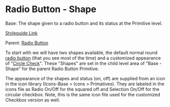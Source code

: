 # Radio Button - Shape

Base: The shape given to a radio button and its status at the Primitive level.

[Styleguide Link](https://zpl.io/V0rdg0E)

Parent: [Radio Button](https://github.com/able-app/docs/blob/b10f6d1205bbfb1cddfd150d1390ba848812d9d0/controls/%CE%B5%20elements/radiobutton/radiobutton.md)

To start with we will have two shapes available, the default normal round [radio button](https://zpl.io/V0rdg0E)  (that you see most of the time) and a customized appearance of "[Circle Check](https://zpl.io/anBGkKv)". These "Shapes" are set in the child level area of "Base - Shape" for the parent Radio Button Primitive.

The appearance of the shapes and status (on, off) are supplied from an icon in the icon library (Icons-Base > Icons > Primatives). They are labeled in the icons file as Radio On/Off for the squared off and Selection On/Off for the circular checkbox. Note, this is the same icon file used for the customized Checkbox version as well.